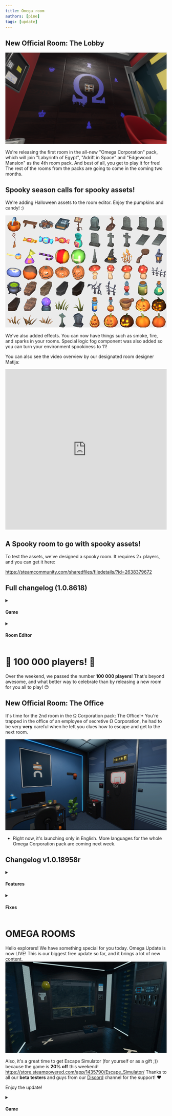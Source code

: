 ```yaml
---
title: Omega room
authors: [pine]
tags: [update]
---
```


## New Official Room: The Lobby

![omega1](./omega1.png)

We're releasing the first room in the all-new "Omega Corporation" pack, which will join "Labyrinth of Egypt", "Adrift in Space" and "Edgewood Mansion" as the 4th room pack. And best of all, you get to play it for free! The rest of the rooms from the packs are going to come in the coming two months.

## Spooky season calls for spooky assets!

We're adding Halloween assets to the room editor. Enjoy the pumpkins and candy! :)

![candy](./candy.png)

We've also added effects. You can now have things such as smoke, fire, and sparks in your rooms. Special logic fog component was also added so you can turn your environment spookiness to 11!

You can also see the video overview by our designated room designer Matija:
<iframe width="100%" height="500" src="https://www.youtube.com/embed/wk1Z_AxdTUw" title="Escape Simulator - Halloween Room Editor Update" frameborder="0" allow="accelerometer; autoplay; clipboard-write; encrypted-media; gyroscope; picture-in-picture; web-share" allowfullscreen></iframe>

## A Spooky room to go with spooky assets!

To test the assets, we've designed a spooky room. It requires 2+ players, and you can get it here:

https://steamcommunity.com/sharedfiles/filedetails/?id=2638379672

## Full changelog (1.0.8618)

<details><summary><h4>Game</h4></summary>

-  Added Omega Corporation room #1.
-  Custom rooms with textures on linux fixed!
-  Trash sticky fix
-  Net zoom fix
-  Trashcan name
-  Bug fixed where impostor is created on other player when one player takes item from the trash
-  Fixing s3 keypad desync and mp zooms
-  Fixed slot key scaling.
-  Fixing net buffer errors when sending syncRigidbody, optimize net messages
-  Space3 - storage room item positioning fixes
-  Audio Egypt1 & Egypt2 removed some audio which caused errors
-  Audio / removed sounds from hanging plants and chandeliers because of errors
-  Egypt4 - pyramid slot added
-  Trashcan duplication on zoom fixed
-  Egypt2 - scarab puzzle mp other player couldn't continue dragging fixed
-  Collection item stays selected on throw and drop.
-  Better networking, fixed some reconnection issues.
-  Victorian1 - large vase broke into extra pieces fix

</details>

<details><summary><h4>Room Editor</h4></summary>

-  Added effects
-  Added Fog
-  Added Crumpled Paper and texture
-  Created new portal and placed old portal in obsolete props
-  Created icons and generated meta
-  Different footstep sound in custom levels
-  Fixed Stove colliders, added Effects to the IgnoreTrigger Layer, and fixed effect colliders, Created new icons
-  Fixed Toy closet colliders and V2Desk Colliders.
-  Clean outline on room reset.
-  Desk compound fix.
-  Halloween props, scripts, colliders and icons. 
-  Added nav mesh obstacles to all props that were to big to move through. Added switches to chest-s and props that needed to be openable by default.
-  Different ghost material.
-  Trigger fixes.
-  End screen does not teleport players in custom rooms, a bit different end screen
-  Added new textures for basic shapes, fixed collider issues on v2desk, new Halloween prop icons. 
-  Triggers can be triggered by switches (with rigidbodies)
-  Halloween walls
-  Vector3 property z fix.
-  Disable setting slot as a parent.
-  Set Lock prefab collider to isTrigger.
-  Autosave.
-  Card material editor fixes.
-  Teleport all players.
-  Remove temp publish rooms on init
-  Fixing duplicate workshop items
-  Fixing sorting & editor rooms token UI removed
-  Sorting workshop rooms
-  Map editor fixing tags. Decor, carpets etc.

</details>

# 🚀 100 000 players! 🚀

Over the weekend, we passed the number **100 000 players**! That's beyond awesome, and what better way to celebrate than by releasing a new room for you all to play! 😊

## New Official Room: The Office

It's time for the 2nd room in the Ω Corporation pack: The Office!* You're trapped in the office of an employee of secretive Ω Corporation, he had to be very **very** careful when he left you clues how to escape and get to the next room.

![omega2](./omega2.jpg)

* Right now, it's launching only in English. More languages for the whole Omega Corporation pack are coming next week.

## Changelog v1.0.18958r

<details><summary><h4>Features</h4></summary>

- Omega Corporation room #2 released!
- RoomEditor: Dial, turnable - edit multiple.
- RoomEditor: searching improvement, consider tags.

</details>

<details><summary><h4>Fixes</h4></summary>

- Fixed hint tint colors.
- Rigidbody child object now animates directly, bypassing issues with physics. (Unity issue)
- Room editor: removed normal map from medieval material, changed the size of medieval walls - Walls and props. 
- RoomEditor: deleting multiple objects fix.
- Better logging for networking.
- Join lobby if localPlayer disconnected
- Download workshop item on play.
- Not simulating physics until all players join.
- Better syncing off rigidbodies that are important.
- Removing scale in sending rigidbody data.
- Networking now syncs buttons directly, without going through physics sync.

</details>

# OMEGA ROOMS

Hello explorers! 
We have something special for you today. Omega Update is now LIVE! This is our biggest free update so far, and it brings a lot of new content. 
![all](./all.gif)

Also, it's a great time to get Escape Simulator (for yourself or as a gift ;)) because the game is **20% off** this weekend! 
https://store.steampowered.com/app/1435790/Escape_Simulator/
Thanks to all our **beta testers** and guys from our [Discord](https://discord.gg/pinestudio) channel for the support! ♥

Enjoy the update!

<details><summary><h4>Game</h4></summary>

-  **3 new rooms** that complete Omega Corp. theme
-  **French** language
-  **German** language 
-  Full **gamepad** support
-  You can now add **custom sounds** to your workshop rooms 
-  New co-op hosting mode that should **fix the connection problem** that some of you have 
-  A lot of minor bug fixes

</details>